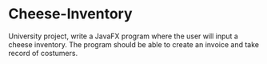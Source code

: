 # Cheese-Inventory
University project, write a JavaFX program where the user will input a cheese inventory. The program should be able to create an invoice and take record of costumers. 
